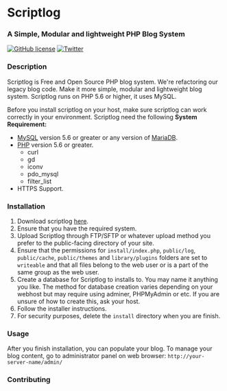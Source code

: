 # Scriptlog

### A Simple, Modular and lightweight PHP Blog System

[![GitHub license](https://img.shields.io/github/license/cakmoel/scriptlog.svg)](https://github.com/cakmoel/scriptlog/blob/master/LICENSE)
[![Twitter](https://img.shields.io/twitter/url/https/github.com/cakmoel/scriptlog.svg?style=social)](https://twitter.com/intent/tweet?text=Wow:&url=https%3A%2F%2Fgithub.com%2Fcakmoel%2Fscriptlog)

### Description

Scriptlog is Free and Open Source PHP blog system. We're refactoring our legacy blog code. Make it more simple, modular and lightweight blog system. Scriptlog runs on PHP 5.6 or higher, it uses MySQL.

Before you install scriptlog on your host, make sure scriptlog can work correctly in your environment. Scriptlog need the following **System Requirement:**

 - [MySQL](https://www.mysql.com) version 5.6 or greater or any version of [MariaDB](https://mariadb.org/).
 - [PHP](https://secure.php.net) version 5.6 or greater.
    - curl
    - gd
    - iconv
    - pdo_mysql
    - filter_list
 - HTTPS Support.

### Installation

 1. Download scriptlog [here](https://sourceforge.net/projects/scriptlog/).
 2. Ensure that you have the required system.
 3. Upload Scriptlog through FTP/SFTP or whatever upload method you prefer to the public-facing directory of your site.
 4. Ensure that the permissions for `install/index.php`, `public/log`, `public/cache`, `public/themes` and `library/plugins` folders are set to `writeable` and that all files belong to the web user or is a part of the same group as the web user.
 5. Create a database for Scriptlog to installs to. You may name it anything you like. The method for database creation varies depending on your webhost but may require using adminer, PHPMyAdmin or etc. If you are unsure of how to create this, ask your host.
 6. Follow the installer instructions.
 7. For security purposes, delete the `install` directory when you are finish.

### Usage

After you finish installation, you can populate your blog. To manage your blog content, go to administrator panel on web browser:
   `http://your-server-name/admin/`

### Contributing

